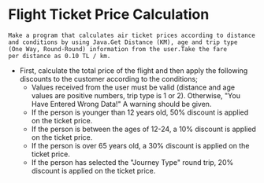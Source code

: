 # Flight Ticket Price Calculation
    Make a program that calculates air ticket prices according to distance 
    and conditions by using Java.Get Distance (KM), age and trip type 
    (One Way, Round-Round) information from the user.Take the fare 
    per distance as 0.10 TL / km.   


* First, calculate the total price of the flight and then apply the following discounts to the customer 
    according to the conditions;
  * Values received from the user must be valid (distance and age values are 
  positive numbers, trip type is 1 or 2). Otherwise, "You Have Entered Wrong Data!" A warning should be given.
  * If the person is younger than 12 years old, 50% discount is applied on the ticket price.
  * If the person is between the ages of 12-24, a 10% discount is applied on the ticket price.
  * If the person is over 65 years old, a 30% discount is applied on the ticket price.
  * If the person has selected the "Journey Type" round trip, 20% discount is applied on the ticket price.
